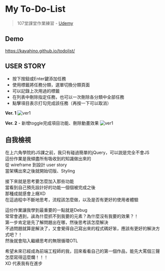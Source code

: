 # My To-Do-List
> 107堂課堂作業練習 - [Udemy](https://www.udemy.com/javascript-learning/learn/lecture/6789158)


## Demo
https://kayahino.github.io/todolist/

## USER STORY

- 按下按鈕或Enter鍵添加任務
- 使用標籤將任務分類，選單切換分類頁面
- 可以記錄上次用過的標籤
- 在列表中刪除指定任務，也可以一次刪除各分類中全部任務
- 點擊項目表示打勾完成該任務（再按一下可以取消）
    
        
**Ver. 1**
![ver1](https://raw.githubusercontent.com/kayahino/todolist/master/demo.png)

**Ver. 2** - 新增toggle完成項目功能、刪除動畫效果
![ver1](https://raw.githubusercontent.com/kayahino/todolist/master/demo2.png)


## 自我檢視

在上六角學院的JS課之前，我只有碰過簡單的jQuery，可以説是完全不會JS  
這份作業是我傾盡所有吸收到的知識做出來的   
從 wireframe 到設計 user story  
當架構出來之後就開始切版、Styling    
    
接下來就是思考要怎麼加入那些功能        
當看到自己預先設計好的功能一個個被完成之後   
那種成就感會上癮XD    
在這過程中不斷地思考，流程該怎麼做，以及是否有更好的使用者體驗 
    
這份作業讓我學到最重要的一點就是Debug   
常常會遇到，誒為什麼抓不到我要的元素？為什麼沒有我要的效果？！    
第一步肯定是先了解問題出在哪，然後思考該怎麼解決    
不過問題就算是解決了，又會覺得自己寫出來的程式碼好笨，應該有更好的解決方式吧？！        
然後就會陷入繼續思考的無限循環OTL      
    
希望未來已經成為前端工程師的我，回來看看自己的第一個作品，能先大罵個三聲        
怎麼寫得這麼爛！！！      
XD 代表我有在進步  
